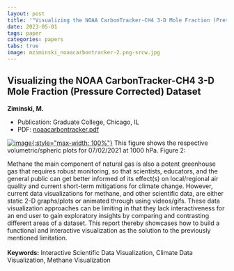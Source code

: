 ```yaml
---
layout: post
title: '"Visualizing the NOAA CarbonTracker-CH4 3-D Mole Fraction (Pressure Corrected) Dataset"'
date: 2023-05-01
tags: paper
categories: papers
tabs: true
image: mziminski_noaacarbontracker-2.png-srcw.jpg
---
```


## Visualizing the NOAA CarbonTracker-CH4 3-D Mole Fraction (Pressure Corrected) Dataset
**Ziminski, M.**
- Publication: Graduate College, Chicago, IL
- PDF: [noaacarbontracker.pdf](/documents/noaacarbontracker.pdf)


[![image](https://www.evl.uic.edu/output/originals/mziminski_noaacarbontracker-2.png-srcw.jpg){:style="max-width: 100%"}](https://www.evl.uic.edu/output/originals/mziminski_noaacarbontracker-2.png-srcw.jpg)
This figure shows the respective volumetric/spheric plots for 07/02/2021 at 1000 hPa. Figure 2:

Methane the main component of natural gas is also a potent greenhouse gas that requires robust monitoring, so that scientists, educators, and the general public can get better informed of its effect(s) on local/regional air quality and current short-term mitigations for climate change. However, current data visualizations for methane, and other scientific data, are either static 2-D graphs/plots or animated through using videos/gifs. These data visualization approaches can be limiting in that they lack interactiveness for an end user to gain exploratory insights by comparing and contrasting different areas of a dataset. This report thereby showcases how to build a functional and interactive visualization as the solution to the previously mentioned limitation.<br><br>
<strong>Keywords:</strong> Interactive Scientific Data Visualization, Climate Data Visualization, Methane Visualization
